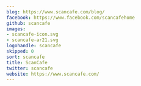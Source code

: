 ```yaml
---
blog: https://www.scancafe.com/blog/
facebook: https://www.facebook.com/scancafehome
github: scancafe
images:
- scancafe-icon.svg
- scancafe-ar21.svg
logohandle: scancafe
skipped: 0
sort: scancafe
title: ScanCafe
twitter: scancafe
website: https://www.scancafe.com/
---
```


